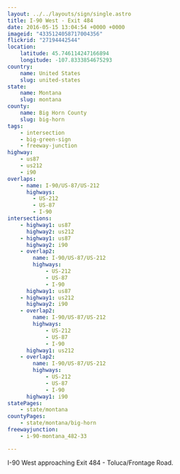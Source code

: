 ```yaml
---
layout: ../../layouts/sign/single.astro
title: I-90 West - Exit 484
date: 2016-05-15 13:04:54 +0000 +0000
imageid: "4335124058717004356"
flickrid: "27194442544"
location:
    latitude: 45.746114247166894
    longitude: -107.8333854675293
country:
    name: United States
    slug: united-states
state:
    name: Montana
    slug: montana
county:
    name: Big Horn County
    slug: big-horn
tags:
    - intersection
    - big-green-sign
    - freeway-junction
highway:
    - us87
    - us212
    - i90
overlaps:
    - name: I-90/US-87/US-212
      highways:
        - US-212
        - US-87
        - I-90
intersections:
    - highway1: us87
      highway2: us212
    - highway1: us87
      highway2: i90
    - overlap2:
        name: I-90/US-87/US-212
        highways:
            - US-212
            - US-87
            - I-90
      highway1: us87
    - highway1: us212
      highway2: i90
    - overlap2:
        name: I-90/US-87/US-212
        highways:
            - US-212
            - US-87
            - I-90
      highway1: us212
    - overlap2:
        name: I-90/US-87/US-212
        highways:
            - US-212
            - US-87
            - I-90
      highway1: i90
statePages:
    - state/montana
countyPages:
    - state/montana/big-horn
freewayjunction:
    - i-90-montana_482-33

---
```

I-90 West approaching Exit 484 - Toluca/Frontage Road.